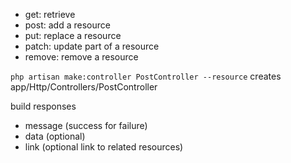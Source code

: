 - get: retrieve
- post: add a resource
- put: replace a resource
- patch: update part of a resource
- remove: remove a resource

`php artisan make:controller PostController --resource` creates app/Http/Controllers/PostController

build responses
- message (success for failure)
- data (optional)
- link (optional link to related resources)